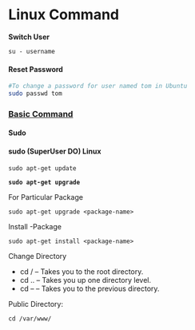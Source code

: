 # Linux Command

**Switch User**

```text
su - username
```

#### Reset Password

```bash
#To change a password for user named tom in Ubuntu
sudo passwd tom 
```





### [Basic Command](https://techlog360.com/basic-ubuntu-commands-terminal-shortcuts-linux-beginner/)

#### Sudo

#### **sudo** \(SuperUser DO\) Linux



`sudo apt-get update`

**`sudo apt-get upgrade`**

For Particular Package

```text
sudo apt-get upgrade <package-name>
```

Install -Package

```text
sudo apt-get install <package-name> 
```

Change Directory

* cd /  – Takes you to the root directory.
* cd .. – Takes you up one directory level.
* cd –  – Takes you to the previous directory.



Public Directory:

```text
cd /var/www/
```

